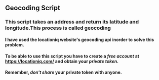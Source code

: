 ## Geocoding Script

### This script takes an address and return its latitude and longitude.This process is called geocoding

#### I have used the locationiq website's geocoding api inorder to solve this problem.

#### To be able to use this script you have to create a *free account* at https://locationiq.com/ and obtain your *private token*.

#### Remember, *don't share* your private token with anyone.
